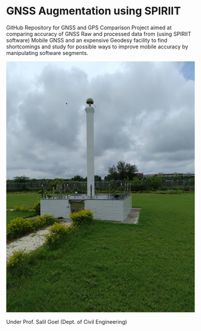 # GNSS Augmentation using SPIRIIT
GitHub Repository for GNSS and GPS Comparison Project aimed at comparing accuracy of GNSS Raw and processed data from (using SPIRIIT software) Mobile GNSS and an expensive Geodesy facility to find shortcomings and study for possible ways to improve mobile accuracy by manipulating software segments.

![alt text](https://github.com/Yash-OP-45/SPIRIIT---STC-iitk---isro/blob/main/IITK%20IGS/IITK-IGS%202.jpg) 



Under Prof. Salil Goel (Dept. of Civil Engineering)

